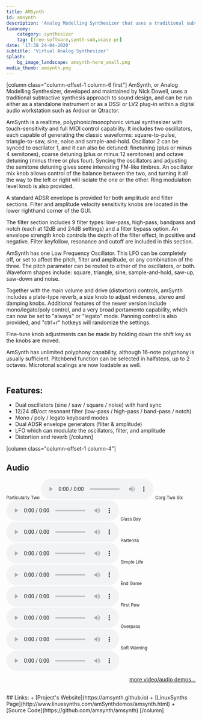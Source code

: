 ```yaml
---
title: AMSynth
id: amsynth
description: 'Analog Modelling Synthesizer that uses a traditional subtractive synthesis approach to sound design'
taxonomy:
    category: synthesizer
    tag: [free-software,synth-sub,ucase-pr]
date: '17:38 24-04-2020'
subtitle: 'Virtual Analog Synthesizer'
splash:
    bg_image_landscape: amsynth-hero_small.png
media_thumb: amsynth.png
---
```

[column class="column-offset-1 column-6 first"]
AmSynth, or Analog Modelling Synthesizer, developed and maintained by Nick Dowell, uses a traditional subtractive synthesis approach to sound design, and can be run either as a standalone instrument or as a DSSI or LV2 plug-in within a digital audio workstation such as Ardour or Qtractor.

AmSynth is a realtime, polyphonic/monophonic virtual synthesizer with touch-sensitivity and full MIDI control capability. It includes two oscillators, each capable of generating the classic waveforms: square-to-pulse, triangle-to-saw, sine, noise and sample-and-hold. Oscillator 2 can be synced to oscillator 1, and it can also be detuned: finetuning (plus or minus 4 semitones), coarse detuning (plus or minus 12 semitones) and octave detuning (minus three or plus four). Syncing the oscillators and adjusting the semitone detuning gives some interesting FM-like timbres. An oscillator mix knob allows control of the balance between the two, and turning it all the way to the left or right will isolate the one or the other. Ring modulation level knob is also provided.

A standard ADSR envelope is provided for both amplitude and filter sections. Filter and amplitude velocity sensitivity knobs are located in the lower righthand corner of the GUI.

The filter section includes 9 filter types: low-pass, high-pass, bandpass and notch (each at 12dB and 24dB settings) and a filter bypass option. An envelope strength knob controls the depth of the filter effect, in positive and negative. Filter keyfollow, resonance and cutoff are included in this section.

AmSynth has one Low Frequency Oscillator. This LFO can be completely off, or set to affect the pitch, filter and amplitude, or any combination of the three. The pitch parameter can be routed to either of the oscillators, or both. Waveform shapes include: square, triangle, sine, sample-and-hold, saw-up, saw-down and noise.

Together with the main volume and drive (distortion) controls, amSynth includes a plate-type reverb, a size knob to adjust wideness, stereo and damping knobs. Additional features of the newer version include mono/legato/poly control, and a very broad portamento capability, which can now be set to "always" or "legato" mode. Panning control is also provided, and "ctrl+r" hotkeys will randomize the settings.

Fine-tune knob adjustments can be made by holding down the shift key as the knobs are moved.

AmSynth has unlimited polyphony capability, although 16-note polyphony is usually sufficient. Pitchbend function can be selected in halfsteps, up to 2 octaves. Microtonal scalings are now loadable as well.
<br>
<br>

## Features:
+ Dual oscillators (sine / saw / square / noise) with hard sync
+ 12/24 dB/oct resonant filter (low-pass / high-pass / band-pass / notch)
+ Mono / poly / legato keyboard modes
+ Dual ADSR envelope generators (filter & amplitude)
+ LFO which can modulate the oscillators, filter, and amplitude
+ Distortion and reverb
[/column]

[column class="column-offset-1 column-4"]
## Audio
<small>Particularly Two</small>
![particularlytwo.ogg](particularlytwo.ogg)
<small>Corg Two Six</small>
![corgtwosix.ogg](corgtwosix.ogg)
<small>Glass Bay</small>
![glassbay.ogg ](glassbay.ogg )
<small>Partenza</small>
![partenza.ogg](partenza.ogg)
<small>Simple Life</small>
![simplelife.ogg](simplelife.ogg)
<small>End Game</small>
![endgame.ogg](endgame.ogg)
<small>First Pew</small>
![firstpew.ogg](firstpew.ogg)
<small>Overpass</small>
![overpass.ogg](overpass.ogg)
<small>Soft Warning</small>
![softwarning.ogg](softwarning.ogg)
<br>
<p align="right">
 <a href="https://wiki.zynthian.org/index.php/Zynthian_Sound_Demos" target="_blank">more video/audio demos...</a>
</p>
<br>
## Links:
+ [Project's Website](https://amsynth.github.io)
+ [LinuxSynths Page](http://www.linuxsynths.com/amSynthdemos/amsynth.html)
+ [Source Code](https://github.com/amsynth/amsynth)
[/column]




